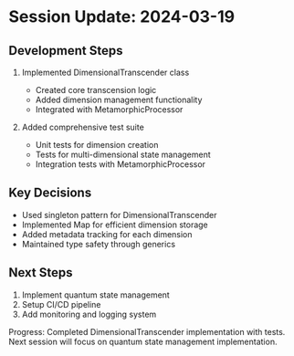 # Session Update: 2024-03-19

## Development Steps
1. Implemented DimensionalTranscender class
   - Created core transcension logic
   - Added dimension management functionality
   - Integrated with MetamorphicProcessor

2. Added comprehensive test suite
   - Unit tests for dimension creation
   - Tests for multi-dimensional state management
   - Integration tests with MetamorphicProcessor

## Key Decisions
- Used singleton pattern for DimensionalTranscender
- Implemented Map for efficient dimension storage
- Added metadata tracking for each dimension
- Maintained type safety through generics

## Next Steps
1. Implement quantum state management
2. Setup CI/CD pipeline
3. Add monitoring and logging system

Progress: Completed DimensionalTranscender implementation with tests. Next session will focus on quantum state management implementation.